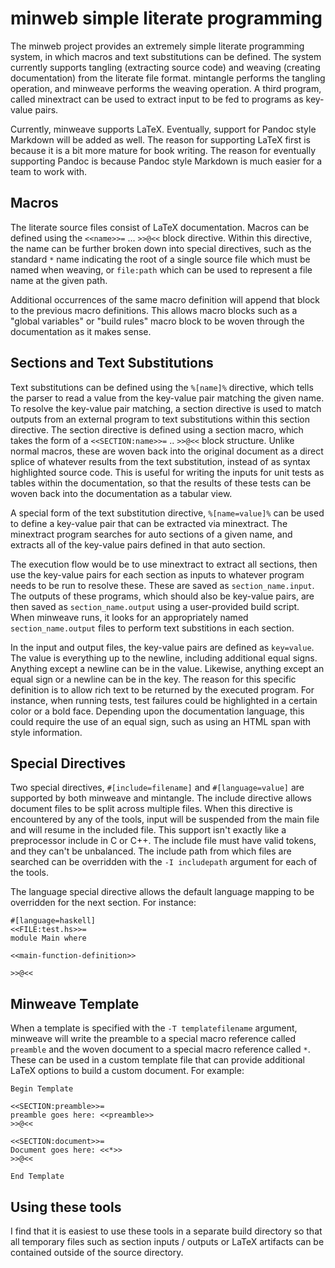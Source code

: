 minweb simple literate programming
==================================

The minweb project provides an extremely simple literate programming system, in
which macros and text substitutions can be defined.  The system currently
supports tangling (extracting source code) and weaving (creating documentation)
from the literate file format.  mintangle performs the tangling operation, and
minweave performs the weaving operation.  A third program, called minextract can
be used to extract input to be fed to programs as key-value pairs.

Currently, minweave supports LaTeX. Eventually, support for Pandoc style
Markdown will be added as well. The reason for supporting LaTeX first is because
it is a bit more mature for book writing.  The reason for eventually supporting
Pandoc is because Pandoc style Markdown is much easier for a team to work with.

Macros
------

The literate source files consist of LaTeX documentation.  Macros can be
defined using the `<<name>>=` ... `>>@<<` block directive.  Within this
directive, the name can be further broken down into special directives, such as
the standard `*` name indicating the root of a single source file which must be
named when weaving, or `file:path` which can be used to represent a file name at
the given path.

Additional occurrences of the same macro definition will append that block to
the previous macro definitions.  This allows macro blocks such as a "global
variables" or "build rules" macro block to be woven through the documentation as
it makes sense.

Sections and Text Substitutions
-------------------------------

Text substitutions can be defined using the `%[name]%` directive, which tells
the parser to read a value from the key-value pair matching the given name. To
resolve the key-value pair matching, a section directive is used to match
outputs from an external program to text substitutions within this section
directive.  The section directive is defined using a section macro, which takes
the form of a `<<SECTION:name>>=` .. `>>@<<` block structure.  Unlike normal
macros, these are woven back into the original document as a direct splice of
whatever results from the text substitution, instead of as syntax highlighted
source code. This is useful for writing the inputs for unit tests as tables
within the documentation, so that the results of these tests can be woven back
into the documentation as a tabular view.

A special form of the text substitution directive, `%[name=value]%` can be used
to define a key-value pair that can be extracted via minextract.  The minextract
program searches for auto sections of a given name, and extracts all of the
key-value pairs defined in that auto section.

The execution flow would be to use minextract to extract all sections, then use
the key-value pairs for each section as inputs to whatever program needs to be
run to resolve these.  These are saved as `section_name.input`. The outputs of
these programs, which should also be key-value pairs, are then saved as
`section_name.output` using a user-provided build script.  When minweave runs,
it looks for an appropriately named `section_name.output` files to perform text
substitions in each section.

In the input and output files, the key-value pairs are defined as `key=value`.
The value is everything up to the newline, including additional equal signs.
Anything except a newline can be in the value.  Likewise, anything except an
equal sign or a newline can be in the key.  The reason for this specific
definition is to allow rich text to be returned by the executed program.  For
instance, when running tests, test failures could be highlighted in a certain
color or a bold face.  Depending upon the documentation language, this could
require the use of an equal sign, such as using an HTML span with style
information.

Special Directives
------------------

Two special directives, `#[include=filename]` and `#[language=value]` are
supported by both minweave and mintangle.  The include directive allows document
files to be split across multiple files.  When this directive is encountered by
any of the tools, input will be suspended from the main file and will resume in
the included file.  This support isn't exactly like a preprocessor include in C
or C++.  The include file must have valid tokens, and they can't be unbalanced.
The include path from which files are searched can be overridden with the `-I
includepath` argument for each of the tools.

The language special directive allows the default language mapping to be
overridden for the next section.  For instance:

    #[language=haskell]
    <<FILE:test.hs>>=
    module Main where
    
    <<main-function-definition>>
    
    >>@<<

Minweave Template
-----------------

When a template is specified with the `-T templatefilename` argument, minweave
will write the preamble to a special macro reference called `preamble` and the
woven document to a special macro reference called `*`.  These can be used in a
custom template file that can provide additional LaTeX options to build a custom
document.  For example:

    Begin Template
    
    <<SECTION:preamble>>=
    preamble goes here: <<preamble>>
    >>@<<
    
    <<SECTION:document>>=
    Document goes here: <<*>>
    >>@<<
    
    End Template

Using these tools
-----------------

I find that it is easiest to use these tools in a separate build directory so
that all temporary files such as section inputs / outputs or LaTeX artifacts can
be contained outside of the source directory.
